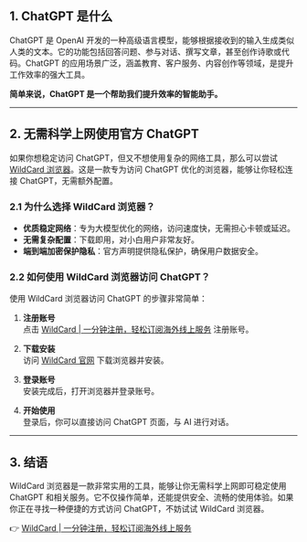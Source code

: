 ## 1. ChatGPT 是什么

ChatGPT 是 OpenAI 开发的一种高级语言模型，能够根据接收到的输入生成类似人类的文本。它的功能包括回答问题、参与对话、撰写文章，甚至创作诗歌或代码。ChatGPT 的应用场景广泛，涵盖教育、客户服务、内容创作等领域，是提升工作效率的强大工具。

**简单来说，ChatGPT 是一个帮助我们提升效率的智能助手。**

---

## 2. 无需科学上网使用官方 ChatGPT

如果你想稳定访问 ChatGPT，但又不想使用复杂的网络工具，那么可以尝试 [WildCard 浏览器](https://bit.ly/bewildcard)。这是一款专为访问 ChatGPT 优化的浏览器，能够让你轻松连接 ChatGPT，无需额外配置。

### 2.1 为什么选择 WildCard 浏览器？

- **优质稳定网络**：专为大模型优化的网络，访问速度快，无需担心卡顿或延迟。
- **无需复杂配置**：下载即用，对小白用户非常友好。
- **端到端加密保护隐私**：官方声明提供隐私保护，确保用户数据安全。

### 2.2 如何使用 WildCard 浏览器访问 ChatGPT？

使用 WildCard 浏览器访问 ChatGPT 的步骤非常简单：

1. **注册账号**  
   点击 [WildCard | 一分钟注册，轻松订阅海外线上服务](https://bit.ly/bewildcard) 注册账号。

2. **下载安装**  
   访问 [WildCard 官网](https://bit.ly/bewildcard) 下载浏览器并安装。

3. **登录账号**  
   安装完成后，打开浏览器并登录账号。

4. **开始使用**  
   登录后，你可以直接访问 ChatGPT 页面，与 AI 进行对话。

---

## 3. 结语

WildCard 浏览器是一款非常实用的工具，能够让你无需科学上网即可稳定使用 ChatGPT 和相关服务。它不仅操作简单，还能提供安全、流畅的使用体验。如果你正在寻找一种便捷的方式访问 ChatGPT，不妨试试 WildCard 浏览器。

👉 [WildCard | 一分钟注册，轻松订阅海外线上服务](https://bit.ly/bewildcard)